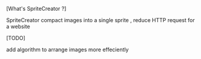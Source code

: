 [What's SpriteCreator ?]

SpriteCreator compact images into a single sprite , reduce HTTP request for a website

[TODO]

add algorithm to arrange images more effeciently
